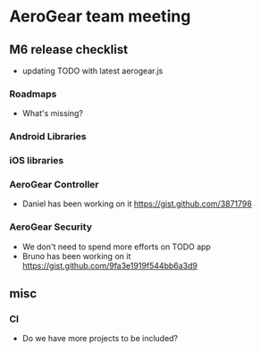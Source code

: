 # AeroGear team meeting

## M6 release checklist
- updating TODO with latest aerogear.js

### Roadmaps
- What's missing?

### Android Libraries

### iOS libraries

### AeroGear Controller
- Daniel has been working on it https://gist.github.com/3871798

### AeroGear Security
- We don't need to spend more efforts on TODO app
- Bruno has been working on it https://gist.github.com/9fa3e1919f544bb6a3d9

## misc

### CI

- Do we have more projects to be included?

